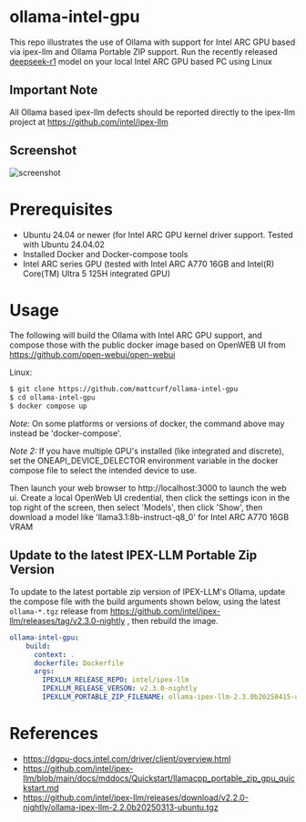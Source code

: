 # ollama-intel-gpu

This repo illustrates the use of Ollama with support for Intel ARC GPU based via ipex-llm and Ollama Portable ZIP support.  Run the recently released [deepseek-r1](https://github.com/deepseek-ai/DeepSeek-R1) model on your local Intel ARC GPU based PC using Linux

## Important Note

All Ollama based ipex-llm defects should be reported directly to the ipex-llm project at https://github.com/intel/ipex-llm

## Screenshot
![screenshot](doc/screenshot.png)

# Prerequisites
* Ubuntu 24.04 or newer (for Intel ARC GPU kernel driver support. Tested with Ubuntu 24.04.02
* Installed Docker and Docker-compose tools
* Intel ARC series GPU (tested with Intel ARC A770 16GB and Intel(R) Core(TM) Ultra 5 125H integrated GPU)
 
# Usage

The following will build the Ollama with Intel ARC GPU support, and compose those with the public docker image based on OpenWEB UI from https://github.com/open-webui/open-webui

Linux:
```bash
$ git clone https://github.com/mattcurf/ollama-intel-gpu
$ cd ollama-intel-gpu
$ docker compose up 
```
*Note:* On some platforms or versions of docker, the command above may instead be 'docker-compose'.

*Note 2:* If you have multiple GPU's installed (like integrated and discrete), set the ONEAPI_DEVICE_DELECTOR environment variable in the docker compose file to select the intended device to use.

Then launch your web browser to http://localhost:3000 to launch the web ui.  Create a local OpenWeb UI credential, then click the settings icon in the top right of the screen, then select 'Models', then click 'Show', then download a model like 'llama3.1:8b-instruct-q8_0' for Intel ARC A770 16GB VRAM

## Update to the latest IPEX-LLM Portable Zip Version

To update to the latest portable zip version of IPEX-LLM's Ollama, update the compose file with the build arguments shown below, using the latest `ollama-*.tgz` release from https://github.com/intel/ipex-llm/releases/tag/v2.3.0-nightly , then rebuild the image.

```yaml
ollama-intel-gpu:
    build:
      context: .
      dockerfile: Dockerfile
      args:
        IPEXLLM_RELEASE_REPO: intel/ipex-llm
        IPEXLLM_RELEASE_VERSON: v2.3.0-nightly
        IPEXLLM_PORTABLE_ZIP_FILENAME: ollama-ipex-llm-2.3.0b20250415-ubuntu.tgz
``` 

# References
* https://dgpu-docs.intel.com/driver/client/overview.html
* https://github.com/intel/ipex-llm/blob/main/docs/mddocs/Quickstart/llamacpp_portable_zip_gpu_quickstart.md
* https://github.com/intel/ipex-llm/releases/download/v2.2.0-nightly/ollama-ipex-llm-2.2.0b20250313-ubuntu.tgz
